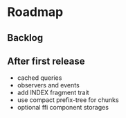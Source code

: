 # Roadmap

## Backlog

## After first release

- cached queries
- observers and events
- add INDEX fragment trait
- use compact prefix-tree for chunks
- optional ffi component storages
